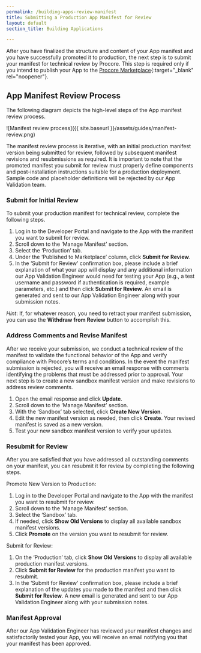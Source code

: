 ```yaml
---
permalink: /building-apps-review-manifest
title: Submitting a Production App Manifest for Review
layout: default
section_title: Building Applications

---
```


After you have finalized the structure and content of your App manifest and you have successfully promoted it to production, the next step is to submit your manifest for technical review by Procore. This step is required only if you intend to publish your App to the [Procore Marketplace](https://marketplace.procore.com/){:target="_blank" rel="noopener"}.

## App Manifest Review Process

The following diagram depicts the high-level steps of the App manifest review process.

![Manifest review process]({{ site.baseurl }}/assets/guides/manifest-review.png)

The manifest review process is iterative, with an initial production manifest version being submitted for review, followed by subsequent manifest revisions and resubmissions as required. It is important to note that the promoted manifest you submit for review must properly define components and post-installation instructions suitable for a production deployment. Sample code and placeholder definitions will be rejected by our App Validation team.

### Submit for Initial Review

To submit your production manifest for technical review, complete the following steps.

1. Log in to the Developer Portal and navigate to the App with the manifest you want to submit for review.
1. Scroll down to the ‘Manage Manifest’ section.
1. Select the ‘Production’ tab.
1. Under the ‘Published to Marketplace’ column, click **Submit for Review**.
1. In the ‘Submit for Review’ confirmation box, please include a brief explanation of what your app will display and any additional information our App Validation Engineer would need for testing your App (e.g., a test username and password if authentication is required, example parameters, etc.) and then click **Submit for Review**. An email is generated and sent to our App Validation Engineer along with your submission notes.

_Hint_: If, for whatever reason, you need to retract your manifest submission, you can use the **Withdraw from Review** button to accomplish this.

### Address Comments and Revise Manifest

After we receive your submission, we conduct a technical review of the manifest to validate the functional behavior of the App and verify compliance with Procore’s terms and conditions. In the event the manifest submission is rejected, you will receive an email response with comments identifying the problems that must be addressed prior to approval. Your next step is to create a new sandbox manifest version and make revisions to address review comments.

1. Open the email response and click **Update**.
1. Scroll down to the ‘Manage Manifest’ section.
1. With the ‘Sandbox’ tab selected, click **Create New Version**.
1. Edit the new manifest version as needed, then click **Create**. Your revised manifest is saved as a new version.
1. Test your new sandbox manifest version to verify your updates.

### Resubmit for Review

After you are satisfied that you have addressed all outstanding comments on your manifest, you can resubmit it for review by completing the following steps.

Promote New Version to Production:

1. Log in to the Developer Portal and navigate to the App with the manifest you want to resubmit for review.
1. Scroll down to the ‘Manage Manifest’ section.
1. Select the ‘Sandbox’ tab.
1. If needed, click **Show Old Versions** to display all available sandbox manifest versions.
1. Click **Promote** on the version you want to resubmit for review.

Submit for Review:

1. On the ‘Production’ tab, click **Show Old Versions** to display all available production manifest versions.
1. Click **Submit for Review** for the production manifest you want to resubmit.
1. In the ‘Submit for Review’ confirmation box, please include a brief explanation of the updates you made to the manifest and then click **Submit for Review**. A new email is generated and sent to our App Validation Engineer along with your submission notes.

### Manifest Approval

After our App Validation Engineer has reviewed your manifest changes and satisfactorily tested your App, you will receive an email notifying you that your manifest has been approved.